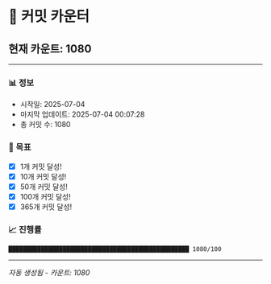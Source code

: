 # 🔢 커밋 카운터

## 현재 카운트: 1080

---

### 📊 정보
- 시작일: 2025-07-04
- 마지막 업데이트: 2025-07-04 00:07:28
- 총 커밋 수: 1080

### 🎯 목표
- [x] 1개 커밋 달성!
- [x] 10개 커밋 달성!
- [x] 50개 커밋 달성!
- [x] 100개 커밋 달성!
- [x] 365개 커밋 달성!

### 📈 진행률
```
██████████████████████████████████████████████████ 1080/100
```

---
*자동 생성됨 - 카운트: 1080*
